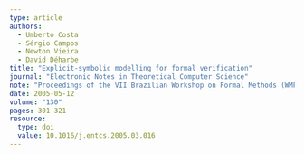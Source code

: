 ```yaml
---
type: article
authors:
  - Umberto Costa
  - Sérgio Campos
  - Newton Vieira
  - David Déharbe
title: "Explicit-symbolic modelling for formal verification"
journal: "Electronic Notes in Theoretical Computer Science"
note: "Proceedings of the VII Brazilian Workshop on Formal Methods (WMF'2004)"
date: 2005-05-12
volume: "130"
pages: 301-321
resource:
  type: doi
  value: 10.1016/j.entcs.2005.03.016
---
```

